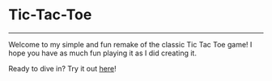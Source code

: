 # **Tic-Tac-Toe**

---

Welcome to my simple and fun remake of the classic Tic Tac Toe game! I hope you have as much fun playing it as I did creating it.

Ready to dive in? Try it out [here](https://kveeyy.github.io/Tic-Tac-Toe/)!
